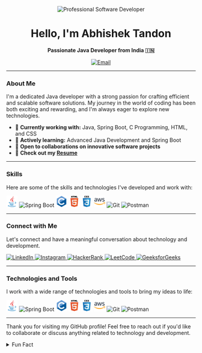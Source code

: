 <!-- GitHub Profile README -->

<!-- Header Image (You can replace this with a personal banner if desired) -->
<p align="center">
  <img src="https://media0.giphy.com/media/qgQUggAC3Pfv687qPC/giphy.gif" alt="Professional Software Developer" />
</p>

<!-- Introduction -->
<h1 align="center">Hello, I'm <b>Abhishek Tandon</b></h1>
<p align="center"><b>Passionate Java Developer from India 🇮🇳</b></p>

<!-- Email Badge -->
<p align="center">
  <a href="mailto:tandonabhishek245@gmail.com">
    <img src="https://img.shields.io/badge/Email-Contact%20Me-blue" alt="Email" />
  </a>
</p>

---

<!-- About Me Section -->
### About Me

I'm a dedicated Java developer with a strong passion for crafting efficient and scalable software solutions. My journey in the world of coding has been both exciting and rewarding, and I'm always eager to explore new technologies.

- 💼 **Currently working with:** Java, Spring Boot, C Programming, HTML, and CSS
- 🌱 **Actively learning:** Advanced Java Development and Spring Boot
- 👯 **Open to collaborations on innovative software projects**
- 📄 **Check out my [Resume](https://docs.google.com/document/d/1paNjovSrD4W1RP34llG0CK3gRo0i4FVd/edit?usp=sharing&ouid=104017589111202448870&rtpof=true&sd=true)**

---

<!-- Skills Section -->
### Skills

Here are some of the skills and technologies I've developed and work with:

<p align="left">
  <img src="https://raw.githubusercontent.com/devicons/devicon/master/icons/java/java-original.svg" alt="Java" width="30" height="30" />
  <img src="https://www.vectorlogo.zone/logos/springio/springio-icon.svg" alt="Spring Boot" width="30" height="30" />
  <img src="https://raw.githubusercontent.com/devicons/devicon/master/icons/c/c-original.svg" alt="C Programming" width="30" height="30" />
  <img src="https://raw.githubusercontent.com/devicons/devicon/master/icons/html5/html5-original-wordmark.svg" alt="HTML" width="30" height="30" />
  <img src="https://raw.githubusercontent.com/devicons/devicon/master/icons/css3/css3-original-wordmark.svg" alt="CSS" width="30" height="30" />
  <img src="https://raw.githubusercontent.com/devicons/devicon/master/icons/amazonwebservices/amazonwebservices-original-wordmark.svg" alt="AWS" width="30" height="30" />
  <img src="https://www.vectorlogo.zone/logos/git-scm/git-scm-icon.svg" alt="Git" width="30" height="30" />
  <img src="https://www.vectorlogo.zone/logos/getpostman/getpostman-icon.svg" alt="Postman" width="30" height="30" />
</p>

---

<!-- Connect with Me Section -->
### Connect with Me

Let's connect and have a meaningful conversation about technology and development.

<p align="left">
  <a href="https://www.linkedin.com/in/er-abhishek-tandon-3120a1220/">
    <img src="https://www.vectorlogo.zone/logos/linkedin/linkedin-icon.svg" alt="LinkedIn" width="30" height="30" />
  </a>
  <a href="https://www.instagram.com/abhi_tandon25/">
    <img src="https://www.vectorlogo.zone/logos/instagram/instagram-icon.svg" alt="Instagram" width="30" height="30" />
  </a>
  <a href="https://www.hackerrank.com/tandonabhishek21">
    <img src="https://www.vectorlogo.zone/logos/hackerrank/hackerrank-icon.svg" alt="HackerRank" width="30" height="30" />
  </a>
  <a href="https://leetcode.com/AbhiTandon2617">
    <img src="https://www.vectorlogo.zone/logos/leetcode/leetcode-icon.svg" alt="LeetCode" width="30" height="30" />
  </a>
  <a href="https://auth.geeksforgeeks.org/user/tandon245">
    <img src="https://www.vectorlogo.zone/logos/geeksforgeeks/geeksforgeeks-icon.svg" alt="GeeksforGeeks" width="30" height="30" />
  </a>
</p>

---

<!-- Technologies and Tools Section -->
### Technologies and Tools

I work with a wide range of technologies and tools to bring my ideas to life:

<p align="left">
  <img src="https://raw.githubusercontent.com/devicons/devicon/master/icons/java/java-original.svg" alt="Java" width="30" height="30" />
  <img src="https://www.vectorlogo.zone/logos/springio/springio-icon.svg" alt="Spring Boot" width="30" height="30" />
  <img src="https://raw.githubusercontent.com/devicons/devicon/master/icons/c/c-original.svg" alt="C Programming" width="30" height="30" />
  <img src="https://raw.githubusercontent.com/devicons/devicon/master/icons/html5/html5-original-wordmark.svg" alt="HTML" width="30" height="30" />
  <img src="https://raw.githubusercontent.com/devicons/devicon/master/icons/css3/css3-original-wordmark.svg" alt="CSS" width="30" height="30" />
  <img src="https://raw.githubusercontent.com/devicons/devicon/master/icons/amazonwebservices/amazonwebservices-original-wordmark.svg" alt="AWS" width="30" height="30" />
  <img src="https://www.vectorlogo.zone/logos/git-scm/git-scm-icon.svg" alt="Git" width="30" height="30" />
  <img src="https://www.vectorlogo.zone/logos/getpostman/getpostman-icon.svg" alt="Postman" width="30" height="30" />
</p>

---

Thank you for visiting my GitHub profile! Feel free to reach out if you'd like to collaborate or discuss anything related to technology and development.

<!-- Fun Fact Section (You can replace this with another interesting fact if desired) -->
<details>
  <summary>Fun Fact</summary>
  🎸 I aspire to learn how to play the guitar someday.
</details>
